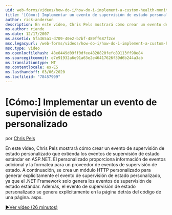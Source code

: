 ```yaml
---
uid: web-forms/videos/how-do-i/how-do-i-implement-a-custom-health-monitoring-event
title: '[Cómo:] Implementar un evento de supervisión de estado personalizado | Microsoft Docs'
author: rick-anderson
description: En este vídeo, Chris Pels mostrará cómo crear un evento de supervisión de estado personalizado que extienda los eventos de supervisión de estado estándar en ASP.NET. La versión personalizada de Pro...
ms.author: riande
ms.date: 12/17/2007
ms.assetid: 5fa365a1-d709-40e2-b7bf-489ff687f2ce
msc.legacyurl: /web-forms/videos/how-do-i/how-do-i-implement-a-custom-health-monitoring-event
msc.type: video
ms.openlocfilehash: 48e0449d09ff0dfee4820820fefc89113ff98e84
ms.sourcegitcommit: e7e91932a6e91a63e2e46417626f39d6b244a3ab
ms.translationtype: MT
ms.contentlocale: es-ES
ms.lasthandoff: 03/06/2020
ms.locfileid: "78457999"
---
```

# <a name="how-do-i-implement-a-custom-health-monitoring-event"></a>[Cómo:] Implementar un evento de supervisión de estado personalizado

por [Chris Pels](https://twitter.com/chrispels)

En este vídeo, Chris Pels mostrará cómo crear un evento de supervisión de estado personalizado que extienda los eventos de supervisión de estado estándar en ASP.NET. El personalizado proporciona información de eventos adicional y la formatea para un proveedor de eventos de supervisión de estado. A continuación, se crea un módulo HTTP personalizado para generar explícitamente el evento de supervisión de estado personalizado, ya que el .NET Framework solo genera los eventos de supervisión de estado estándar. Además, el evento de supervisión de estado personalizado se genera explícitamente en la página detrás del código de una página. aspx.

[&#9654;Ver vídeo (26 minutos)](https://channel9.msdn.com/Blogs/ASP-NET-Site-Videos/how-do-i-implement-a-custom-health-monitoring-event)
